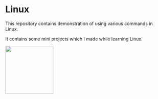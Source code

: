 # Linux

This repository contains demonstration of using various commands in Linux.

It contains some mini projects which I made while learning Linux.

<img src="https://lh3.googleusercontent.com/proxy/2cMpdhx7-ro_Vi3rDGJg6alArGzJIdNkfxq7vW0N8D9csU_XqWnLdJ2Yn0KFiIGDxsPfWrnXv3wau_MTj-Q8fCtpSN6YaxTMMZHBUsv4tv-Gb7TzqqsdyTteHabA07VKpV8yLg" widht=150 height=150></img>
